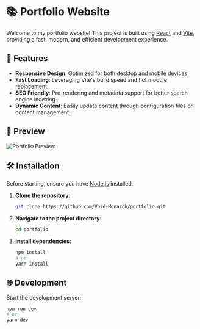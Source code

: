 # 📚 Portfolio Website

Welcome to my portfolio website! This project is built using [React](https://reactjs.org/) and [Vite](https://vitejs.dev/), providing a fast, modern, and efficient development experience.

## 🚀 Features

- **Responsive Design**: Optimized for both desktop and mobile devices.
- **Fast Loading**: Leveraging Vite's build speed and hot module replacement.
- **SEO Friendly**: Pre-rendering and metadata support for better search engine indexing.
- **Dynamic Content**: Easily update content through configuration files or content management.

## 🎨 Preview

![Portfolio Preview](link-to-screenshot-or-demo.gif)

## 🛠️ Installation

Before starting, ensure you have [Node.js](https://nodejs.org/en/download/) installed.

1. **Clone the repository**:

    ```bash
    git clone https://github.com/Void-Monarch/portfolio.git
    ```

2. **Navigate to the project directory**:

    ```bash
    cd portfolio
    ```

3. **Install dependencies**:

    ```bash
    npm install
    # or
    yarn install
    ```

## 🌐 Development

Start the development server:

```bash
npm run dev
# or
yarn dev

